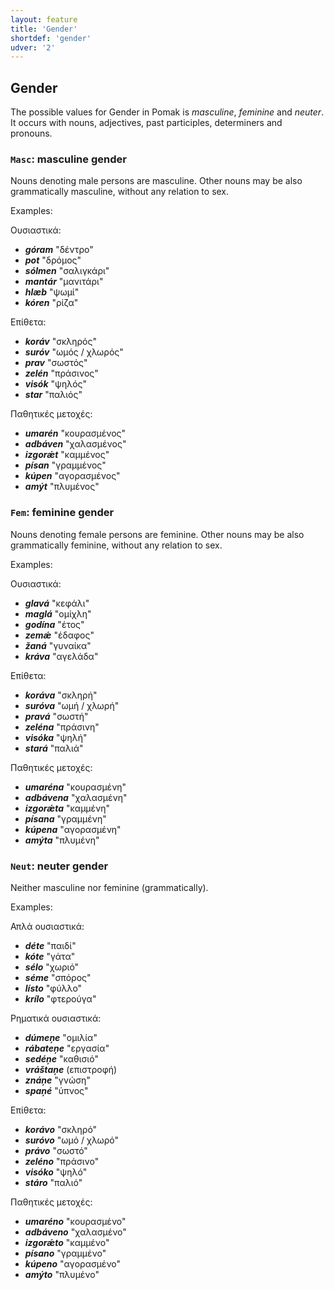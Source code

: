 ```yaml
---
layout: feature
title: 'Gender'
shortdef: 'gender'
udver: '2'
---
```


## Gender

The possible values for Gender in Pomak is _masculine_, _feminine_ and _neuter_. It occurs with nouns, adjectives, past participles, determiners and pronouns.



### <a name="Masc">`Masc`</a>: masculine gender

Nouns denoting male persons are masculine. Other nouns may be also grammatically masculine, without any relation to sex.

Examples:

Ουσιαστικά:

- _<b>góram</b>_ "δέντρο"
- _<b>pot</b>_ "δρόμος"
- _<b>sólmen</b>_ "σαλιγκάρι"
- _<b>mantár</b>_ "μανιτάρι"
- _<b>hlæb</b>_ "ψωμί"
- _<b>kóren</b>_ "ρίζα"

Επίθετα:

- _<b>koráv</b>_ "σκληρός"
- _<b>suróv</b>_ "ωμός / χλωρός"
- _<b>prav</b>_ "σωστός"
- _<b>zelén</b>_ "πράσινος"
- _<b>visók</b>_ "ψηλός"
- _<b>star</b>_ "παλιός"

Παθητικές μετοχές:

- _<b>umarén</b>_ "κουρασμένος"
- _<b>adbáven</b>_ "χαλασμένος"
- _<b>izgorǽt</b>_ "καμμένος"
- _<b>písan</b>_ "γραμμένος"
- _<b>kúpen</b>_ "αγορασμένος"
- _<b>amýt</b>_ "πλυμένος"


### <a name="Fem">`Fem`</a>: feminine gender

Nouns denoting female persons are feminine. Other nouns may be also grammatically feminine, without any relation to sex.

Examples:

Ουσιαστικά:

- _<b>glavá</b>_ "κεφάλι"
- _<b>maglá</b>_ "ομίχλη"
- _<b>godína</b>_ "έτος"
- _<b>zemǽ</b>_ "έδαφος"
- _<b>žaná</b>_ "γυναίκα"
- _<b>kráva</b>_ "αγελάδα"

Επίθετα:

- _<b>koráva</b>_ "σκληρή"
- _<b>suróva</b>_ "ωμή / χλωρή"
- _<b>pravá</b>_ "σωστή"
- _<b>zeléna</b>_ "πράσινη"
- _<b>visóka</b>_ "ψηλή"
- _<b>stará</b>_ "παλιά"

Παθητικές μετοχές:

- _<b>umaréna</b>_ "κουρασμένη"
- _<b>adbávena</b>_ "χαλασμένη"
- _<b>izgorǽta</b>_ "καμμένη"
- _<b>písana</b>_ "γραμμένη"
- _<b>kúpena</b>_ "αγορασμένη"
- _<b>amýta</b>_ "πλυμένη"

### <a name="Neut">`Neut`</a>: neuter gender

Neither masculine nor feminine (grammatically).

Examples:

Απλά ουσιαστικά:

- _<b>déte</b>_ "παιδί"
- _<b>kóte</b>_ "γάτα"
- _<b>sélo</b>_ "χωριό"
- _<b>séme</b>_ "σπόρος"
- _<b>lísto</b>_ "φύλλο"
- _<b>krílo</b>_ "φτερούγα"

Ρηματικά ουσιαστικά:

- _<b>dúmeņe</b>_ "ομιλία"
- _<b>rábateņe</b>_ "εργασία"
- _<b>sedéņe</b>_ "καθισιό"
- _<b>vráštaņe</b>_ (επιστροφή)
- _<b>znáņe</b>_ "γνώση"
- _<b>spaņé</b>_ "ύπνος"

Επίθετα:

- _<b>korávo</b>_ "σκληρό"
- _<b>suróvo</b>_ "ωμό / χλωρό"
- _<b>právo</b>_ "σωστό"
- _<b>zeléno</b>_ "πράσινο"
- _<b>visóko</b>_ "ψηλό"
- _<b>stáro</b>_ "παλιό"

Παθητικές μετοχές:

- _<b>umaréno</b>_ "κουρασμένο"
- _<b>adbáveno</b>_ "χαλασμένο"
- _<b>izgorǽto</b>_ "καμμένο"
- _<b>písano</b>_ "γραμμένο"
- _<b>kúpeno</b>_ "αγορασμένο"
- _<b>amýto</b>_ "πλυμένο"

<!-- Interlanguage links updated So kvě 14 19:02:16 CEST 2022 -->
